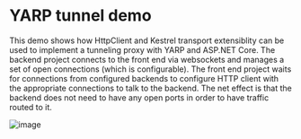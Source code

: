 # YARP tunnel demo

This demo shows how HttpClient and Kestrel transport extensiblity can be used to implement a tunneling proxy with YARP and ASP.NET Core. The backend project connects to the front end via websockets and manages a set of open connections (which is configurable). The front end project waits for connections from configured backends to configure HTTP client with the appropriate connections to talk to the backend. The net effect is that the backend does not need to have any open ports in order to have traffic routed to it.


![image](https://user-images.githubusercontent.com/95136/167063056-52d7491b-6e8a-4a2c-a51d-0734b3e41930.png)

